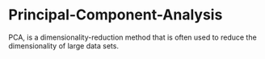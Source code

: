 # Principal-Component-Analysis
PCA, is a dimensionality-reduction method that is often used to reduce the dimensionality of large data sets.
